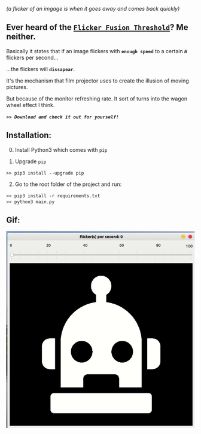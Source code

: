 *(a flicker of an imgage is when it goes away and comes back quickly)*

## Ever heard of the [``Flicker Fusion Threshold``][wiki]? Me neither.

Basically it states that if an image flickers with **``enough speed``** to a certain ***``N``*** flickers per second...
 
...the flickers will **``dissapear``**.

It's the mechanism that film projector uses to create the illusion of moving pictures.

But because of the monitor refreshing rate. It sort of turns into the wagon wheel effect I think. 

***``>> Download and check it out for yourself!``***

## Installation:

0. Install Python3 which comes with ``pip``

1. Upgrade ``pip``

```
>> pip3 install --upgrade pip
```
2. Go to the root folder of the project and run:

```
>> pip3 install -r requirements.txt
>> python3 main.py
```

[wiki]: https://en.wikipedia.org/wiki/Flicker_fusion_threshold

##  Gif:

![gif](imgs/review.gif)
